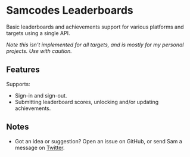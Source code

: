 # Samcodes Leaderboards

Basic leaderboards and achievements support for various platforms and targets using a single API.

*Note this isn't implemented for all targets, and is mostly for my personal projects. Use with caution.*

## Features

Supports:
* Sign-in and sign-out.
* Submitting leaderboard scores, unlocking and/or updating achievements.

## Notes
 * Got an idea or suggestion? Open an issue on GitHub, or send Sam a message on [Twitter](https://twitter.com/Sam_Twidale).